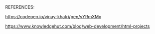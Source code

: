 REFERENCES: 

https://codepen.io/vinay-khatri/pen/vYRmXMx

https://www.knowledgehut.com/blog/web-development/html-projects
